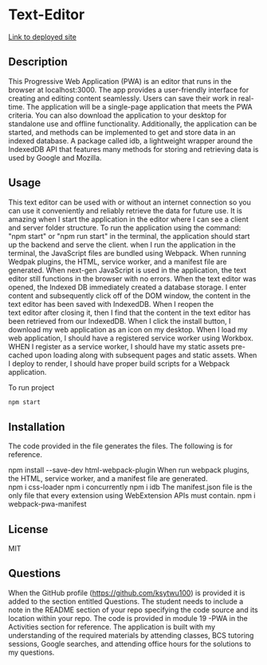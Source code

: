 # Text-Editor


[Link to deployed site](https://text-editor-zyei.onrender.com)

## Description

This Progressive Web Application (PWA) is an editor that runs in the browser at localhost:3000. The app provides a user-friendly interface for creating and editing content seamlessly. Users can save their work in real-time. The application will be a single-page application that meets the PWA criteria. You can also download the application to your desktop for standalone use and offline functionality. Additionally, the application can be started, and methods can be implemented to get and store data in an indexed database. A package called idb, a lightweight wrapper around the IndexedDB API that features many methods for storing and retrieving data is used by Google and Mozilla.


## Usage

This text editor can be used with or without an internet connection so you can use it conveniently and reliably retrieve the data for future use. It is amazing when I start the application in the editor where I can see a client and server folder structure. To run the application using the command: "npm start" or "npm run start" in the terminal, the application should start up the backend and serve the client. when I run the application in the terminal, the JavaScript files are bundled using Webpack. When running Wedpak plugins, the HTML, service worker, and a manifest file are generated. When next-gen JavaScript is used in the application, the text editor still functions in the browser with no errors. When the text editor was opened, the Indexed DB immediately created a database storage. I enter content and subsequently click off of the DOM window, the content in the text editor has been saved with IndexedDB. When I reopen the  
text editor after closing it, then I find that the content in the text editor has been retrieved from our IndexedDB. When I click the install button, I download my web application as an icon on my desktop. When I load my web application, I should have a registered service worker using Workbox. WHEN I register as a service worker, I should have my static assets pre-cached upon loading along with subsequent pages and static assets. When I deploy to render, I should have proper build scripts for a Webpack application.

To run project
```bash
npm start
```

## Installation

The code provided in the file generates the files. The following is for reference.

npm install --save-dev html-webpack-plugin
When run webpack plugins, the HTML, service worker, and a manifest file are generated.  
npm i css-loader
npm i concurrently
npm i idb
The manifest.json file is the only file that every extension using WebExtension APIs must contain.
npm i webpack-pwa-manifest

## License

MIT

## Questions

When the GitHub profile (https://github.com/ksytwu100) is provided it is added to the section entitled Questions.
The student needs to include a note in the README section of your repo specifying the code source and its location within your repo. The code is provided in module 19 -PWA in the Activities section for reference. The application is built with my understanding of the required materials by attending classes, BCS tutoring sessions, Google searches, and attending office hours for the solutions to my questions.
